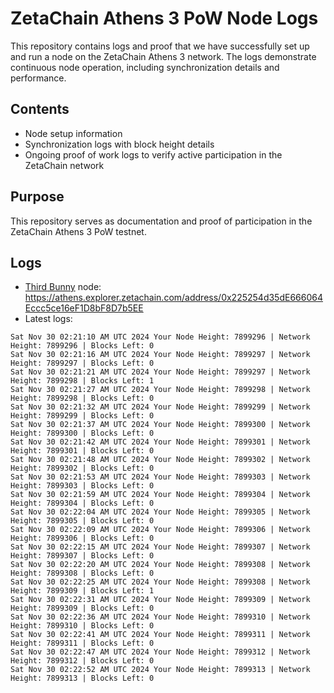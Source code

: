 # ZetaChain Athens 3 PoW Node Logs
This repository contains logs and proof that we have successfully set up and run a node on the ZetaChain Athens 3 network. The logs demonstrate continuous node operation, including synchronization details and performance.

## Contents
- Node setup information
- Synchronization logs with block height details
- Ongoing proof of work logs to verify active participation in the ZetaChain network

## Purpose
This repository serves as documentation and proof of participation in the ZetaChain Athens 3 PoW testnet.

## Logs

- [Third Bunny](https://thirdbunny.xyz/) node: https://athens.explorer.zetachain.com/address/0x225254d35dE666064Eccc5ce16eF1D8bF8D7b5EE
- Latest logs:
```
Sat Nov 30 02:21:10 AM UTC 2024 Your Node Height: 7899296 | Network Height: 7899296 | Blocks Left: 0
Sat Nov 30 02:21:16 AM UTC 2024 Your Node Height: 7899297 | Network Height: 7899297 | Blocks Left: 0
Sat Nov 30 02:21:21 AM UTC 2024 Your Node Height: 7899297 | Network Height: 7899298 | Blocks Left: 1
Sat Nov 30 02:21:27 AM UTC 2024 Your Node Height: 7899298 | Network Height: 7899298 | Blocks Left: 0
Sat Nov 30 02:21:32 AM UTC 2024 Your Node Height: 7899299 | Network Height: 7899299 | Blocks Left: 0
Sat Nov 30 02:21:37 AM UTC 2024 Your Node Height: 7899300 | Network Height: 7899300 | Blocks Left: 0
Sat Nov 30 02:21:42 AM UTC 2024 Your Node Height: 7899301 | Network Height: 7899301 | Blocks Left: 0
Sat Nov 30 02:21:48 AM UTC 2024 Your Node Height: 7899302 | Network Height: 7899302 | Blocks Left: 0
Sat Nov 30 02:21:53 AM UTC 2024 Your Node Height: 7899303 | Network Height: 7899303 | Blocks Left: 0
Sat Nov 30 02:21:59 AM UTC 2024 Your Node Height: 7899304 | Network Height: 7899304 | Blocks Left: 0
Sat Nov 30 02:22:04 AM UTC 2024 Your Node Height: 7899305 | Network Height: 7899305 | Blocks Left: 0
Sat Nov 30 02:22:09 AM UTC 2024 Your Node Height: 7899306 | Network Height: 7899306 | Blocks Left: 0
Sat Nov 30 02:22:15 AM UTC 2024 Your Node Height: 7899307 | Network Height: 7899307 | Blocks Left: 0
Sat Nov 30 02:22:20 AM UTC 2024 Your Node Height: 7899308 | Network Height: 7899308 | Blocks Left: 0
Sat Nov 30 02:22:25 AM UTC 2024 Your Node Height: 7899308 | Network Height: 7899309 | Blocks Left: 1
Sat Nov 30 02:22:31 AM UTC 2024 Your Node Height: 7899309 | Network Height: 7899309 | Blocks Left: 0
Sat Nov 30 02:22:36 AM UTC 2024 Your Node Height: 7899310 | Network Height: 7899310 | Blocks Left: 0
Sat Nov 30 02:22:41 AM UTC 2024 Your Node Height: 7899311 | Network Height: 7899311 | Blocks Left: 0
Sat Nov 30 02:22:47 AM UTC 2024 Your Node Height: 7899312 | Network Height: 7899312 | Blocks Left: 0
Sat Nov 30 02:22:52 AM UTC 2024 Your Node Height: 7899313 | Network Height: 7899313 | Blocks Left: 0
```
